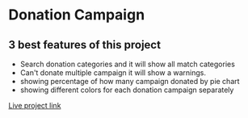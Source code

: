 # Donation Campaign

## 3 best features of this project

- Search donation categories and it will show all match categories 
- Can't donate multiple campaign it will show a warnings. 
- showing percentage of how many campaign donated by pie chart
- showing different colors for each donation campaign separately

[Live project link](https://donationcampaign926.netlify.app/)


